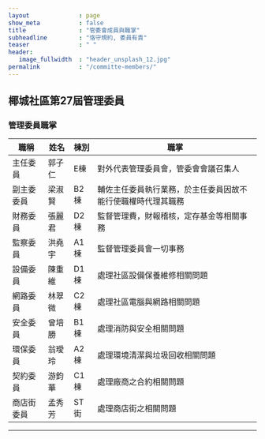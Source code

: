 ```yaml
---
layout              : page
show_meta           : false
title               : "管委會成員與職掌"
subheadline         : "恪守規約, 委員有責"
teaser              : " "
header:
   image_fullwidth  : "header_unsplash_12.jpg"
permalink           : "/committe-members/"
---
```


## 椰城社區第27屆管理委員

### 管理委員職掌

<table>
<thead>
<tr>
<th><strong> 職稱 </strong></th>  
<th><strong> 姓名 </strong></th>
<th><strong> 棟別 </strong></th>     
<th><strong> 職掌 </strong></th>
</tr>
</thead>
<tbody>

<tr>
<td> 主任委員 </td>
<td> 郭子仁 </td>   
<td> E棟 </td>
<td> 對外代表管理委員會，管委會會議召集人 </td>
</tr>

<tr>
<td> 副主委委員 </td>
<td> 梁淑賢 </td> 
<td> B2棟 </td>   
<td> 輔佐主任委員執行業務，於主任委員因故不能行使職權時代理其職務 </td>
</tr>

<tr>
<td> 財務委員 </td>
<td> 張麗君 </td> 
<td> D2棟 </td>   
<td> 監督管理費，財報稽核，定存基金等相關事務</td>
</tr>

<tr>
<td> 監察委員 </td>
<td> 洪堯宇 </td> 
<td> A1棟 </td>   
<td> 監督管理委員會一切事務</td>
</tr>

<tr>
<td> 設備委員 </td>
<td> 陳重維 </td>
<td> D1棟 </td>    
<td> 處理社區設備保養維修相關問題 </td>
</tr>
   
<tr>
<td> 網路委員 </td>
<td> 林翠微 </td>
<td> C2棟 </td>     
<td> 處理社區電腦與網路相關問題 </td>
</tr>

<tr>
<td> 安全委員 </td>
<td> 曾培勝 </td>
<td> B1棟 </td>   
<td> 處理消防與安全相關問題 </td>  
</tr>

<tr>
<td> 環保委員 </td>
<td> 翁璦玲 </td>
<td> A2棟 </td>   
<td> 處理環境清潔與垃圾回收相關問題 </td>
</tr>
   
<tr>
<td> 契約委員 </td>
<td> 游鈞華 </td>
<td> C1棟 </td>    
<td> 處理廠商之合約相關問題 </td>
</tr>
   
<tr>
<td> 商店街委員 </td>
<td> 孟秀芳 </td>
<td> ST街 </td>    
<td> 處理商店街之相關問題 </td>
</tr>
</tbody>
</table>

---




